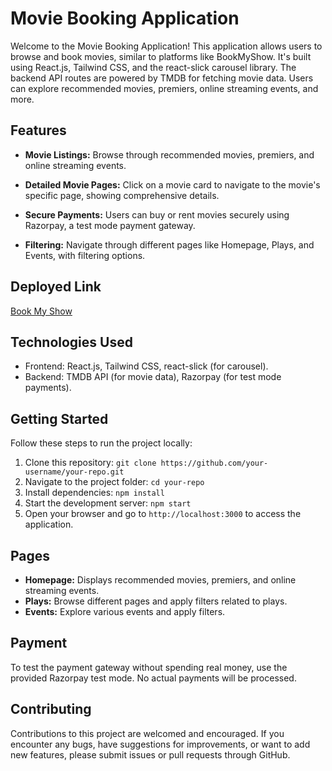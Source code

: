 # Movie Booking Application

Welcome to the Movie Booking Application! This application allows users to browse and book movies, similar to platforms like BookMyShow. It's built using React.js, Tailwind CSS, and the react-slick carousel library. The backend API routes are powered by TMDB for fetching movie data. Users can explore recommended movies, premiers, online streaming events, and more.

## Features

- **Movie Listings:** Browse through recommended movies, premiers, and online streaming events.

- **Detailed Movie Pages:** Click on a movie card to navigate to the movie's specific page, showing comprehensive details.

- **Secure Payments:** Users can buy or rent movies securely using Razorpay, a test mode payment gateway.

- **Filtering:** Navigate through different pages like Homepage, Plays, and Events, with filtering options.

## Deployed Link

[Book My Show](https://book-my-show-clone-teal.vercel.app/)

## Technologies Used

- Frontend: React.js, Tailwind CSS, react-slick (for carousel).
- Backend: TMDB API (for movie data), Razorpay (for test mode payments).


## Getting Started

Follow these steps to run the project locally:

1. Clone this repository: `git clone https://github.com/your-username/your-repo.git`
2. Navigate to the project folder: `cd your-repo`
3. Install dependencies: `npm install`
4. Start the development server: `npm start`
5. Open your browser and go to `http://localhost:3000` to access the application.

## Pages

- **Homepage:** Displays recommended movies, premiers, and online streaming events.
- **Plays:** Browse different pages and apply filters related to plays.
- **Events:** Explore various events and apply filters.

## Payment

To test the payment gateway without spending real money, use the provided Razorpay test mode. No actual payments will be processed.

## Contributing

Contributions to this project are welcomed and encouraged. If you encounter any bugs, have suggestions for improvements, or want to add new features, please submit issues or pull requests through GitHub.

